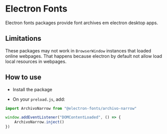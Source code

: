 # Electron Fonts

Electron fonts packages provide font archives em electron desktop apps.

## Limitations

These packages may not work in `BrowserWindow` instances that loaded online webpages. That happens because electron by default not allow load local resources in webpages.

## How to use

* Install the package

* On your `preload.js`, add:

```ts
import ArchivoNarrow from "@electron-fonts/archivo-narrow"

window.addEventListener("DOMContentLoaded", () => {
    ArchivoNarrow.inject()
})
```